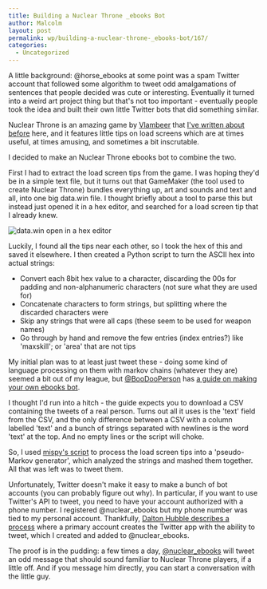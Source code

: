 ```yaml
---
title: Building a Nuclear Throne _ebooks Bot
author: Malcolm
layout: post
permalink: wp/building-a-nuclear-throne-_ebooks-bot/167/
categories:
  - Uncategorized
---
```

A little background: @horse_ebooks at some point was a spam Twitter account that followed some algorithm to tweet odd amalgamations of sentences that people decided was cute or interesting. Eventually it turned into a weird art project thing but that's not too important - eventually people took the idea and built their own little Twitter bots that did something similar.

Nuclear Throne is an amazing game by [Vlambeer][1] that [I've written about before][2] here, and it features little tips on load screens which are at times useful, at times amusing, and sometimes a bit inscrutable.

I decided to make an Nuclear Throne ebooks bot to combine the two.

First I had to extract the load screen tips from the game. I was hoping they'd be in a simple text file, but it turns out that GameMaker (the tool used to create Nuclear Throne) bundles everything up, art and sounds and text and all, into one big data.win file. I thought briefly about a tool to parse this but instead just opened it in a hex editor, and searched for a load screen tip that I already knew.

![data.win open in a hex editor](/assets/Screenshot-2014-12-15-17.34.52.png)

Luckily, I found all the tips near each other, so I took the hex of this and saved it elsewhere. I then created a Python script to turn the ASCII hex into actual strings:

  * Convert each 8bit hex value to a character, discarding the 00s for padding and non-alphanumeric characters (not sure what they are used for)
  * Concatenate characters to form strings, but splitting where the discarded characters were
  * Skip any strings that were all caps (these seem to be used for weapon names)
  * Go through by hand and remove the few entries (index entries?) like 'maxskill'; or 'area' that are not tips

My initial plan was to at least just tweet these - doing some kind of language processing on them with markov chains (whatever they are) seemed a bit out of my league, but [@BooDooPerson][4] has [a guide on making your own ebooks bot][5].

I thought I'd run into a hitch - the guide expects you to download a CSV containing the tweets of a real person. Turns out all it uses is the 'text' field from the CSV, and the only difference between a CSV with a column labelled 'text' and a bunch of strings separated with newlines is the word 'text' at the top. And no empty lines or the script will choke.

So, I used [mispy's script][6] to process the load screen tips into a 'pseudo-Markov generator', which analyzed the strings and mashed them together. All that was left was to tweet them.

Unfortunately, Twitter doesn't make it easy to make a bunch of bot accounts (you can probably figure out why). In particular, if you want to use Twitter's API to tweet, you need to have your account authorized with a phone number. I registered @nuclear_ebooks but my phone number was tied to my personal account. Thankfully, [Dalton Hubble describes a process][7] where a primary account creates the Twitter app with the ability to tweet, which I created and added to @nuclear_ebooks.

The proof is in the pudding: a few times a day, [@nuclear_ebooks][8] will tweet an odd message that should sound familiar to Nuclear Throne players, if a little off. And if you message him directly, you can start a conversation with the little guy.

 [1]: http://vlambeer.com/
 [2]: http://www.malcolmcrum.com/wp/nuclear-throne-a-case-study-in-player-feedback/165/ "Nuclear Throne: a case study in player feedback"
 [4]: https://twitter.com/BooDooPerson
 [5]: http://blog.boodoo.co/how-to-make-an-_ebooks/
 [6]: https://github.com/mispy/twitter_ebooks
 [7]: http://dghubble.com/blog/posts/twitter-app-write-access-and-bots/
 [8]: https://twitter.com/nuclear_ebooks